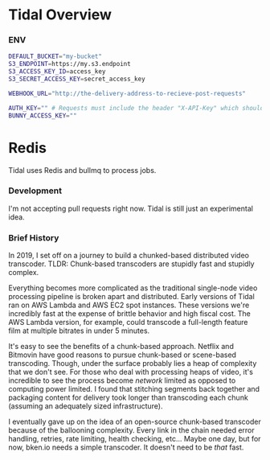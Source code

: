# Tidal Overview

### ENV

```sh
DEFAULT_BUCKET="my-bucket"
S3_ENDPOINT=https://my.s3.endpoint
S3_ACCESS_KEY_ID=access_key
S3_SECRET_ACCESS_KEY=secret_access_key

WEBHOOK_URL="http://the-delivery-address-to-recieve-post-requests"

AUTH_KEY="" # Requests must include the header "X-API-Key" which should contain the value of AUTH_KEY. This is our basic authentication method.
BUNNY_ACCESS_KEY=""
```

# Redis

Tidal uses Redis and bullmq to process jobs.

<!-- Since encoding is a very CPU intensive task, you can run in API only mode (job processing will be skipped) by setting the env `WORKER_NODE` to `false` -->

### Development

I'm not accepting pull requests right now. Tidal is still just an experimental idea.

### Brief History

In 2019, I set off on a journey to build a chunked-based distributed video transcoder. TLDR: Chunk-based transcoders are stupidly fast and stupidly complex.

Everything becomes more complicated as the traditional single-node video processing pipeline is broken apart and distributed. Early versions of Tidal ran on AWS Lambda and AWS EC2 spot instances. These versions we're incredibly fast at the expense of brittle behavior and high fiscal cost. The AWS Lambda version, for example, could transcode a full-length feature film at multiple bitrates in under 5 minutes.

It's easy to see the benefits of a chunk-based approach. Netflix and Bitmovin have good reasons to pursue chunk-based or scene-based transcoding. Though, under the surface probably lies a heap of complexity that we don't see. For those who deal with processing heaps of video, it's incredible to see the process become _network_ limited as opposed to computing power limited. I found that stitching segments back together and packaging content for delivery took longer than transcoding each chunk (assuming an adequately sized infrastructure).

I eventually gave up on the idea of an open-source chunk-based transcoder because of the ballooning complexity. Every link in the chain needed error handling, retries, rate limiting, health checking, etc... Maybe one day, but for now, bken.io needs a simple transcoder. It doesn't need to be _that_ fast.
